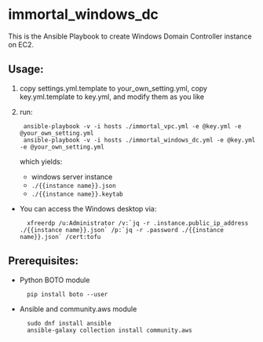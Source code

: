 # immortal_windows_dc

This is the Ansible Playbook to create Windows Domain Controller instance on EC2.

## Usage:

1. copy settings.yml.template to your_own_setting.yml, copy key.yml.template to key.yml, and modify them as you like

2. run:

		ansible-playbook -v -i hosts ./immortal_vpc.yml -e @key.yml -e @your_own_setting.yml
		ansible-playbook -v -i hosts ./immortal_windows_dc.yml -e @key.yml -e @your_own_setting.yml

   which yields:

    * windows server instance
    * `./{{instance name}}.json`
    * `./{{instance name}}.keytab`
    
* You can access the Windows desktop via:

        xfreerdp /u:Administrator /v:`jq -r .instance.public_ip_address ./{{instance name}}.json` /p:`jq -r .password ./{{instance name}}.json` /cert:tofu

## Prerequisites:

* Python BOTO module

        pip install boto --user
    
* Ansible and community.aws module

        sudo dnf install ansible
        ansible-galaxy collection install community.aws
